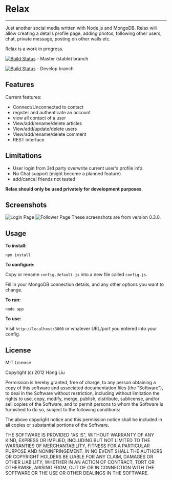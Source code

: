 # Relax #
--------

Just another social media written with Node.js and MongoDB. Relax will allow creating a details profile page, adding photos, following other users, chat, private message, posting on other walls etc.

Relax is a work in progress.

[![Build Status](https://secure.travis-ci.org/honglio/Relax.png?branch=master)](http://travis-ci.org/andzdroid/mongo-express) - Master (stable) branch

[![Build Status](https://secure.travis-ci.org/honglio/Relax.png?branch=develop)](http://travis-ci.org/andzdroid/mongo-express) - Develop branch


Features
--------

Current features:

* Connect/Unconnected to contact
* register and authenticate an account
* view all contact of a user
* View/add/rename/delete articles
* View/add/update/delete users
* View/add/rename/delete comment
* REST interface

Limitations
-----------

* User login from 3rd party overwrite current user's profile info.
* No Chat support (might become a planned feature)
* add/cancel friends not tested

**Relax should only be used privately for development purposes**.


Screenshots
-----------

<img src="http://honglio.github.io/images/portfolio/big/3.jpg" title="Login Page" />
<img src="http://honglio.github.io/images/portfolio/big/4.jpg" title="Follower Page" />
These screenshots are from version 0.3.0.


Usage
-----

**To install:**

    npm install

**To configure:**

Copy or rename `config.default.js` into a new file called `config.js`.

Fill in your MongoDB connection details, and any other options you want to change.

**To run:**

    node app

**To use:**

Visit `http://localhost:3000` or whatever URL/port you entered into your config.


License
-------
MIT License

Copyright (c) 2012 Hong Liu

Permission is hereby granted, free of charge, to any person obtaining a copy of this software and associated documentation files (the "Software"), to deal in the Software without restriction, including without limitation the rights to use, copy, modify, merge, publish, distribute, sublicense, and/or sell copies of the Software, and to permit persons to whom the Software is furnished to do so, subject to the following conditions:

The above copyright notice and this permission notice shall be included in all copies or substantial portions of the Software.

THE SOFTWARE IS PROVIDED "AS IS", WITHOUT WARRANTY OF ANY KIND, EXPRESS OR IMPLIED, INCLUDING BUT NOT LIMITED TO THE WARRANTIES OF MERCHANTABILITY, FITNESS FOR A PARTICULAR PURPOSE AND NONINFRINGEMENT. IN NO EVENT SHALL THE AUTHORS OR COPYRIGHT HOLDERS BE LIABLE FOR ANY CLAIM, DAMAGES OR OTHER LIABILITY, WHETHER IN AN ACTION OF CONTRACT, TORT OR OTHERWISE, ARISING FROM, OUT OF OR IN CONNECTION WITH THE SOFTWARE OR THE USE OR OTHER DEALINGS IN THE SOFTWARE.
